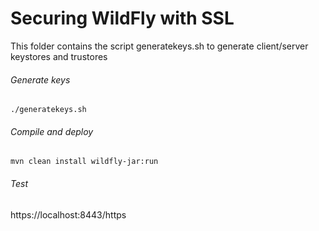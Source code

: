 Securing WildFly with SSL
=====================================

This folder contains the script generatekeys.sh to generate client/server keystores and trustores

###### Generate keys

```shell
./generatekeys.sh  
```

###### Compile and deploy

```shell
mvn clean install wildfly-jar:run
```

###### Test

https://localhost:8443/https
